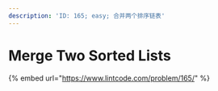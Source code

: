 ```yaml
---
description: 'ID: 165; easy; 合并两个排序链表'
---
```


# Merge Two Sorted Lists

{% embed url="https://www.lintcode.com/problem/165/" %}



